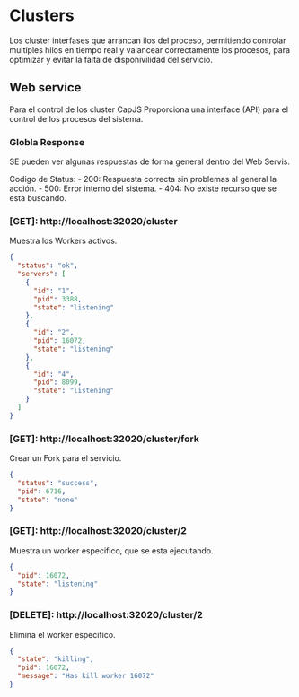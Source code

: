Clusters
========

Los cluster interfases que arrancan ilos del proceso, permitiendo controlar multiples hilos en tiempo real y valancear correctamente los procesos, para optimizar y evitar la falta de disponivilidad del servicio.



Web service
-----------

Para el control de los cluster CapJS Proporciona una interface (API) para el control de los procesos del sistema.


### Globla Response

SE pueden ver algunas respuestas de forma general dentro del Web Servis.

Codigo de Status:
	-	200: Respuesta correcta sin problemas al general la acción.
	- 500: Error interno del sistema.
	- 404: No existe recurso que se esta buscando.



### [GET]: http://localhost:32020/cluster

Muestra los Workers activos.

```json
{
  "status": "ok",
  "servers": [
    {
      "id": "1",
      "pid": 3388,
      "state": "listening"
    },
    {
      "id": "2",
      "pid": 16072,
      "state": "listening"
    },
    {
      "id": "4",
      "pid": 8099,
      "state": "listening"
    }
  ]
}
```


### [GET]: http://localhost:32020/cluster/fork

Crear un Fork para el servicio.

```json
{
  "status": "success",
  "pid": 6716,
  "state": "none"
}
```



### [GET]: http://localhost:32020/cluster/2

Muestra un worker especifico, que se esta ejecutando.

```json
{
  "pid": 16072,
  "state": "listening"
}
```


### [DELETE]: http://localhost:32020/cluster/2

Elimina el worker especifico.

```json
{
  "state": "killing",
  "pid": 16072,
  "message": "Has kill worker 16072"
}
```




